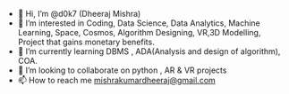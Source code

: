 - 👋 Hi, I’m @d0k7 (Dheeraj Mishra)
- 👀 I’m interested in Coding, Data Science, Data Analytics, Machine Learning, Space, Cosmos, Algorithm Designing, VR,3D Modelling, Project that gains monetary benefits.
- 🌱 I’m currently learning DBMS , ADA(Analysis and design of algorithm), COA.
- 💞️ I’m looking to collaborate on python , AR & VR projects
- 📫 How to reach me  mishrakumardheeraj@gmail.com 
 
<!---
d0k7/d0k7 is a ✨ special ✨ repository because its `README.md` (this file) appears on your GitHub profile.
You can click the Preview link to take a look at your changes.
--->
